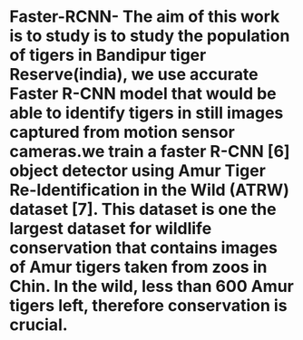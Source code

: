 # Faster-RCNN- The aim of this work is to study is to study the population of tigers in Bandipur tiger Reserve(india), we use  accurate Faster R-CNN  model that would be able to identify tigers in still images  captured from motion sensor cameras.we train a faster R-CNN [6] object detector using Amur Tiger Re-Identification in the Wild (ATRW) dataset [7]. This dataset is one the largest dataset for wildlife conservation that contains images of Amur tigers taken from zoos in Chin. In the wild, less than 600 Amur tigers left, therefore conservation is crucial.
